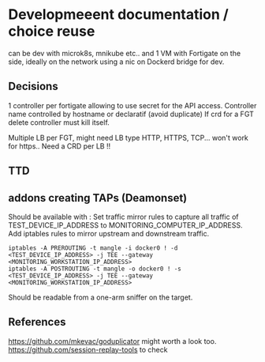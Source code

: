 # Developmeeent documentation / choice reuse

can be dev with microk8s, mnikube etc.. and 1 VM with Fortigate on the side, ideally on the network using a nic on Dockerd bridge for dev.
## Decisions

1 controller per fortigate allowing to use secret for the API access.
Controller name controlled by hostname or declaratif (avoid duplicate)
If crd for a FGT delete controller must kill itself.

Multiple LB per FGT, might need LB type HTTP, HTTPS, TCP... won't work for https.. 
Need a CRD per LB !!


## TTD

## addons creating TAPs (Deamonset)
Should be available with :
Set traffic mirror rules to capture all traffic of TEST_DEVICE_IP_ADDRESS to MONITORING_COMPUTER_IP_ADDRESS. Add iptables rules to mirror upstream and downstream traffic.
```shell script
iptables -A PREROUTING -t mangle -i docker0 ! -d <TEST_DEVICE_IP_ADDRESS> -j TEE --gateway <MONITORING_WORKSTATION_IP_ADDRESS>
iptables -A POSTROUTING -t mangle -o docker0 ! -s <TEST_DEVICE_IP_ADDRESS> -j TEE --gateway <MONITORING_WORKSTATION_IP_ADDRESS>
```

Should be readable from a one-arm sniffer on the target.

## References
https://github.com/mkevac/goduplicator might worth a look too.
https://github.com/session-replay-tools to check
